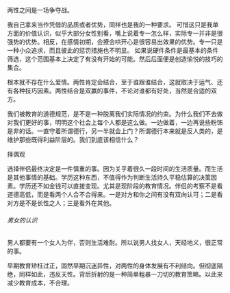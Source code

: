 两性之间是一场争夺战。

我自己拿来当作凭借的品质或者优势，同样也是我的一种要求。
可惜这只是我单方面的价值认识，似乎大部分女性别看，嘴上说着专一怎么样，实际专一并非是很强势的优势。相反，在感情初期，会撩会哄开心是很容易出效果的优势。专一只是一种小众追求，而且彼此的惩罚措施也不明显。
		如果说硬件条件是最基本的条件筛选，这个范围基本上决定了有没有开始的可能。然后后面便是创造愉悦的技巧的集合。





根本就不存在什么爱情。两性肯定会结合，至于谁跟谁结合，这就取决于运气、还有各种技巧因素。两性结合是双赢的事件，不论对谁都有好处，当然是合适的双方。

我们被教育的道德规范，是不是一种脱离我们实际情况的约束。为什么我们不去做对我们更好的事，明明这个社会上每个人都是这么做。一边做着，一边再说些粉饰是非的话。一直守着所谓德行，另一半就会上门？所谓德行本来就是反人类的，是维护那些既得利益阶层的。我们到底该相信什么？		



择偶观

​		选择伴侣最终决定是一件慎重的事。因为关乎着很久一段时间的生活质量。而生活是其他事情的基础。
​		学历这种东西，不值得作为判断生活持久平稳估算的决策因素。学历还不如金钱可以直接变现。尤其是现阶段的教育情况。
​		伴侣的考察不是看道德高低，而是看两个人合不合得来。一是对方和你之间有没有双向认可；二是看对方是不是长性之人；三是看外在其他。



###### 男女的认识

男人都要有一个女人为伴，否则生活难耐。所以说男人找女人，天经地义，很正常的事。

早期教育矫枉过正，固然早期沉迷异性，对两性的身体发展有不利倾向。但彻底隔绝，同样如此，违反天性。背后折射的是一种简单粗暴一刀切的教育策略。以此来减少教育成本，不合理。